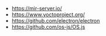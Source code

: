 - https://mir-server.io/
- https://www.yoctoproject.org/
- https://github.com/electron/electron
- https://github.com/os-js/OS.js
